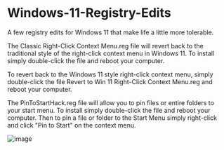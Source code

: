 # Windows-11-Registry-Edits
A few registry edits for Windows 11 that make life a little more tolerable.


The Classic Right-Click Context Menu.reg file will revert back to the traditional style of the right-click context menu in Windows 11. To install simply double-click the file and reboot your computer.

To revert back to the Windows 11 style right-click context menu, simply double-click the file Revert to Win 11 Right-Click Context Menu.reg and reboot your computer.

The PinToStartHack.reg file will allow you to pin files or entire folders to your start menu. To install simply double-click the file and reboot your computer. Then to pin a file or folder to the Start Menu simply right-click and click "Pin to Start" on the context menu.

![image](https://github.com/amcanna1ly/Windows-11-Registry-Edits/assets/44170799/a40d5dfb-1d67-40ec-8298-b1e7e69f90d1)


